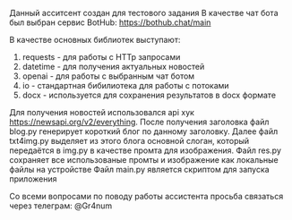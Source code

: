 Данный асситсент создан для тестового задания 
В качестве чат бота был выбран сервис BotHub: https://bothub.chat/main

В качестве основных библиотек выступают:
1. requests - для работы с HTTp запросами
2. datetime - для получения актуальных новостей
3. openai - для работы с выбранным чат ботом
4. io - стандартная бибилиотека для работы с потоками
5. docx - используется для сохранения результатов в docx формате

Для получения новостей использовался api хук https://newsapi.org/v2/everything.
После получения заголовка файл blog.py генерирует короткий блог по данному заголовку.
Далее файл txt4img.py выделяет из этого блога основной слоган, который передаётся в img.py 
в качестве промта для изображения. Файл res.py сохраняет все использованые промты и изображение как локальные файлы на устройстве
Файл main.py является скриптом для запуска приложения

Со всеми вопросами по поводу работы ассистента просьба связаться через телеграм: @Gr4num
